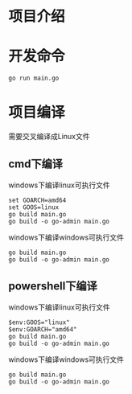 
# 项目介绍

# 开发命令
```
go run main.go
```

# 项目编译

需要交叉编译成Linux文件

## cmd下编译
windows下编译linux可执行文件
```
set GOARCH=amd64
set GOOS=linux
go build main.go
go build -o go-admin main.go
```
windows下编译windows可执行文件
```
go build main.go
go build -o go-admin main.go
```
## powershell下编译
windows下编译linux可执行文件
```
$env:GOOS="linux"
$env:GOARCH="amd64"
go build main.go
go build -o go-admin main.go
```
windows下编译windows可执行文件
```
go build main.go
go build -o go-admin main.go
```














